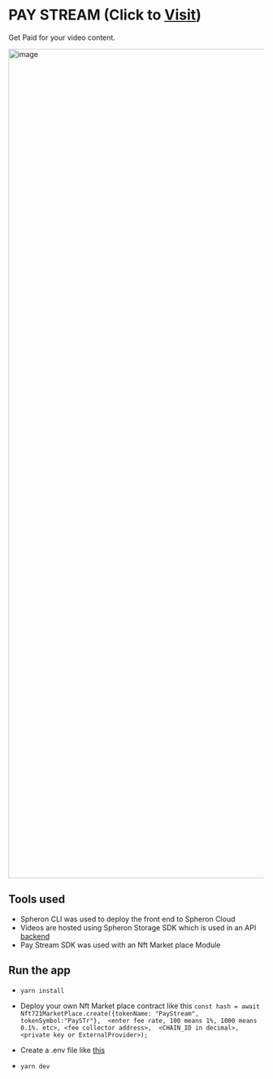 # PAY STREAM (Click to [Visit](https://tipstream-740d17.spheron.app/))

Get Paid for your video content. 

<img width="1633" alt="image" src="https://user-images.githubusercontent.com/76119744/226216327-b6a1202e-f9e9-4336-9305-0e270257fa94.png">

## Tools used

- Spheron CLI was used to deploy the front end to Spheron Cloud
- Videos are hosted using Spheron Storage SDK which is used in an API [backend]()
- Pay Stream SDK was used with an Nft Market place Module 

## Run the app

- `yarn install`
- Deploy your own Nft Market place contract like this 
`const hash = await Nft721MarketPlace.create({tokenName: "PayStream", tokenSymbol:"PaySTr"}, 
<enter fee rate, 100 means 1%, 1000 means 0.1%. etc>, <fee collector address>, 
<CHAIN_ID in decimal>,
<private key or ExternalProvider>);`

- Create a .env file like [this]()

- `yarn dev`



